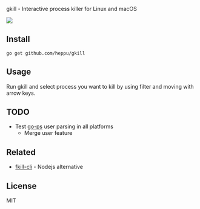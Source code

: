 gkill - Interactive process killer for Linux and macOS

![](https://raw.githubusercontent.com/heppu/gkill/gif/screencast.gif)

## Install

```
go get github.com/heppu/gkill
```

## Usage
Run gkill and select process you want to kill by using filter and moving with arrow keys.

## TODO
- Test [go-ps](https://github.com/heppu/go-ps) user parsing in all platforms
  - Merge  user feature

## Related

- [fkill-cli](https://github.com/sindresorhus/fkill-cli) - Nodejs alternative

## License

MIT
